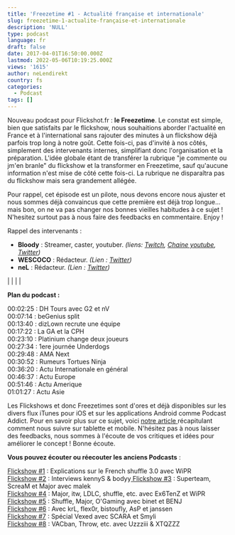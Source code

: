 ```yaml
---
title: 'Freezetime #1 - Actualité française et internationale'
slug: freezetime-1-actualite-française-et-internationale
description: 'NULL'
type: podcast
language: fr
draft: false
date: 2017-04-01T16:50:00.000Z
lastmod: 2022-05-06T10:19:25.000Z
views: '1615'
author: neLendirekt
country: fs
categories:
  - Podcast
tags: []
---
```

Nouveau podcast pour Flickshot.fr : **le Freezetime**. Le constat est simple, bien que satisfaits par le flickshow, nous souhaitions aborder l'actualité en France et à l'international sans rajouter des minutes à un flickshow déjà parfois trop long à notre goût. Cette fois-ci, pas d'invité à nos côtés, simplement des intervenants internes, simplifiant donc l'organisation et la préparation. L'idée globale étant de transférer la rubrique "je commente ou jm'en branle" du flickshow et la transformer en Freezetime, sauf qu'aucune information n'est mise de côté cette fois-ci. La rubrique ne disparaîtra pas du flickshow mais sera grandement allégée.

Pour rappel, cet épisode est un pilote, nous devons encore nous ajuster et nous sommes déjà convaincus que cette première est déjà trop longue... mais bon, on ne va pas changer nos bonnes vieilles habitudes à ce sujet ! N'hesitez surtout pas à nous faire des feedbacks en commentaire. Enjoy !

Rappel des intervenants :

* **Bloody** : Streamer, caster, youtuber. _(liens: [Twitch](https://www.twitch.tv/bloodysusu%5F), [Chaine youtube](https://www.youtube.com/channel/UCC0NyiY%5FPHwuLtmH5hloHUw), [Twitter](https://twitter.com/bloodySuSu))_
* **WESCOCO** : Rédacteur. _(Lien : [Twitter](https://twitter.com/WESCOCO%5F))_
* **neL** : Rédacteur. _(Lien : [Twitter](https://twitter.com/neLendirekt))_

|  |
|  |

  
**Plan du podcast :**

00:02:25 : DH Tours avec G2 et nV  
00:07:14 : beGenius split  
00:13:40 : dizLown recrute une équipe  
00:17:22 : La GA et la CPH  
00:23:10 : Platinium change deux joueurs  
00:27:34 : 1ere journée Underdogs  
00:29:48 : AMA Next  
00:30:52 : Rumeurs Tortues Ninja  
00:36:20 : Actu Internationale en général  
00:46:37 : Actu Europe  
00:51:46 : Actu Amerique  
01:01:27 : Actu Asie

Les Flickshows et donc Freezetimes sont d'ores et déjà disponibles sur les divers flux iTunes pour iOS et sur les applications Android comme Podcast Addict. Pour en savoir plus sur ce sujet, voici [notre article ](https:///flash/comment-ecouter-le-flickshow-sur-telephone-et-tablette/209)récapitulant comment nous suivre sur tablette et mobile. N'hésitez pas à nous laisser des feedbacks, nous sommes à l'écoute de vos critiques et idées pour améliorer le concept ! Bonne écoute.

**Vous pouvez écouter ou réecouter les anciens Podcasts** :

[Flickshow #1](https:///fr/flash/le-flickshow-1-french-shuffle-30/196) : Explications sur le French shuffle 3.0 avec WiPR  
[Flickshow #2](https:///flash/search/205) : Interviews kennyS & bodyy[ ](https:///flash/le-flickshow-2-interviews-kennys-bodyy/205)[Flickshow #3](https:///flash/le-flickshow-3-superteam-scream-et-major-avec-malek/227) : Superteam, ScreaM et Major avec malek   
[Flickshow #4](https:///flash/le-flickshow-4-major-itw-ldlc-shuffle-etc-avec-ex6tenz/281) : Major, itw, LDLC, shuffle, etc. avec Ex6TenZ et WiPR  
[Flickshow #5](https:///flash/le-flickshow-5-shuffle-major-ogaming-avec-binet-et-benj/308) : Shuffle, Major, O'Gaming avec binet et BENJ  
[Flickshow #6](https:///flash/le-flickshow-6-avec-krl-flex0r-bistoufly-asp-et-janssen/326) : Avec krL, flex0r, bistoufly, AsP et janssen  
[Flickshow #7](https:///flash/le-flickshow-6-avec-krl-flex0r-bistoufly-asp-et-janssen/326) : Spécial Vexed avec SCARA et Smyli  
[Flickshow #8](https:///flash/le-flickshow-8-vacban-throw-etc-avec-uzzziii-xtqzzz/404) : VACban, Throw, etc. avec Uzzziii & XTQZZZ
